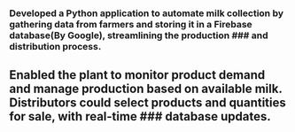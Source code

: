 ### Developed a Python application to automate milk collection by gathering data from farmers and storing it in a Firebase database(By Google), streamlining the production ### and distribution process.
## Enabled the plant to monitor product demand and manage production based on available milk. Distributors could select products and quantities for sale, with real-time ### database updates.
